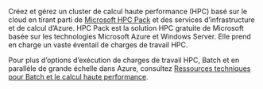 Créez et gérez un cluster de calcul haute performance (HPC) basé sur le cloud en tirant parti de [Microsoft HPC Pack](https://technet.microsoft.com/library/jj899572.aspx) et des services d’infrastructure et de calcul d’Azure. HPC Pack est la solution HPC gratuite de Microsoft basée sur les technologies Microsoft Azure et Windows Server. Elle prend en charge un vaste éventail de charges de travail HPC.

Pour plus d’options d’exécution de charges de travail HPC, Batch et en parallèle de grande échelle dans Azure, consultez [Ressources techniques pour Batch et le calcul haute performance](../articles/batch/big-compute-resources.md).


